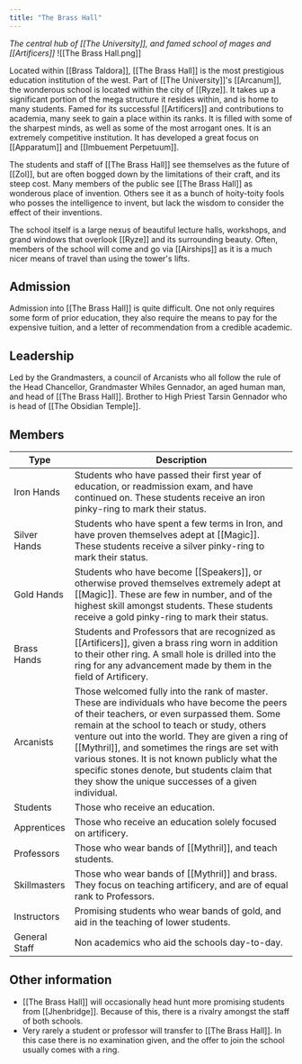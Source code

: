 ```yaml
---
title: "The Brass Hall"
---
```

*The central hub of [[The University]], and famed school of mages and [[Artificers]]*
![[The Brass Hall.png]]

Located within [[Brass Taldora]], [[The Brass Hall]] is the most prestigious education institution of the west. Part of [[The University]]'s [[Arcanum]], the wonderous school is located within the city of [[Ryze]]. It takes up a significant portion of the mega structure it resides within, and is home to many students. Famed for its successful [[Artificers]] and contributions to academia, many seek to gain a place within its ranks. It is filled with some of the sharpest minds, as well as some of the most arrogant ones. It is an extremely competitive institution. It has developed a great focus on [[Apparatum]] and [[Imbuement Perpetuum]].

The students and staff of [[The Brass Hall]] see themselves as the future of [[Zol]], but are often bogged down by the limitations of their craft, and its steep cost. Many members of the public see [[The Brass Hall]] as wonderous place of invention. Others see it as a bunch of hoity-toity fools who posses the intelligence to invent, but lack the wisdom to consider the effect of their inventions.

The school itself is a large nexus of beautiful lecture halls, workshops, and grand windows that overlook [[Ryze]] and its surrounding beauty. Often, members of the school will come and go via [[Airships]] as it is a much nicer means of travel than using the tower's lifts.

## Admission
Admission into [[The Brass Hall]] is quite difficult. One not only requires some form of prior education, they also require the means to pay for the expensive tuition, and a letter of recommendation from a credible academic. 

## Leadership
Led by the Grandmasters, a council of Arcanists who all follow the rule of the Head Chancellor, Grandmaster Whiles Gennador, an aged human man, and head of [[The Brass Hall]]. Brother to High Priest Tarsin Gennador who is head of [[The Obsidian Temple]].

## Members

| Type | Description                                                                                                                                                                                                                                                                                                                                                                                                                                                 |
| --- | --- |
| Iron Hands | Students who have passed their first year of education, or readmission exam, and have continued on. These students receive an iron pinky-ring to mark their status.                                                                                                                                                                                                                                                                                         |
| Silver Hands | Students who have spent a few terms in Iron, and have proven themselves adept at [[Magic]]. These students receive a silver pinky-ring to mark their status.                                                                                                                                                                                                                                                                                                |
| Gold Hands | Students who have become [[Speakers]], or otherwise proved themselves extremely adept at [[Magic]]. These are few in number, and of the highest skill amongst students. These students receive a gold pinky-ring to mark their status.                                                                                                                                                                                                                      |
| Brass Hands | Students and Professors that are recognized as [[Artificers]], given a brass ring worn in addition to their other ring. A small hole is drilled into the ring for any advancement made by them in the field of Artificery.                                                                                                                                                                                                                                  |
| Arcanists | Those welcomed fully into the rank of master. These are individuals who have become the peers of their teachers, or even surpassed them. Some remain at the school to teach or study, others venture out into the world. They are given a ring of [[Mythril]], and sometimes the rings are set with various stones. It is not known publicly what the specific stones denote, but students claim that they show the unique successes of a given individual. |
| Students | Those who receive an education.                                                                                                                                                                                                                                                                                                                                                                                                                             |
| Apprentices | Those who receive an education solely focused on artificery.                                                                                                                                                                                                                                                                                                                                                                                                |
| Professors | Those who wear bands of [[Mythril]], and teach students.                                                                                                                                                                                                                                                                                                                                                                                                    |
| Skillmasters | Those who wear bands of [[Mythril]] and brass. They focus on teaching artificery, and are of equal rank to Professors.                                                                                                                                                                                                                                                                                                                                      |
| Instructors | Promising students who wear bands of gold, and aid in the teaching of lower students.                                                                                                                                                                                                                                                                                                                                                                       |
| General Staff | Non academics who aid the schools day-to-day.                                                                                                                                                                                                                                                                                                                                                                                                               |

## Other information
-  [[The Brass Hall]] will occasionally head hunt more promising students from [[Jhenbridge]]. Because of this, there is a rivalry amongst the staff of both schools.
- Very rarely a student or professor will transfer to [[The Brass Hall]]. In this case there is no examination given, and the offer to join the school usually comes with a ring.